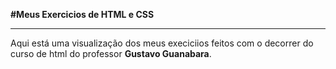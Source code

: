 **#Meus Exercicios de HTML e CSS**
***
Aqui está uma visualização dos meus execiciios feitos com o decorrer do curso de html do professor  **Gustavo Guanabara**.
